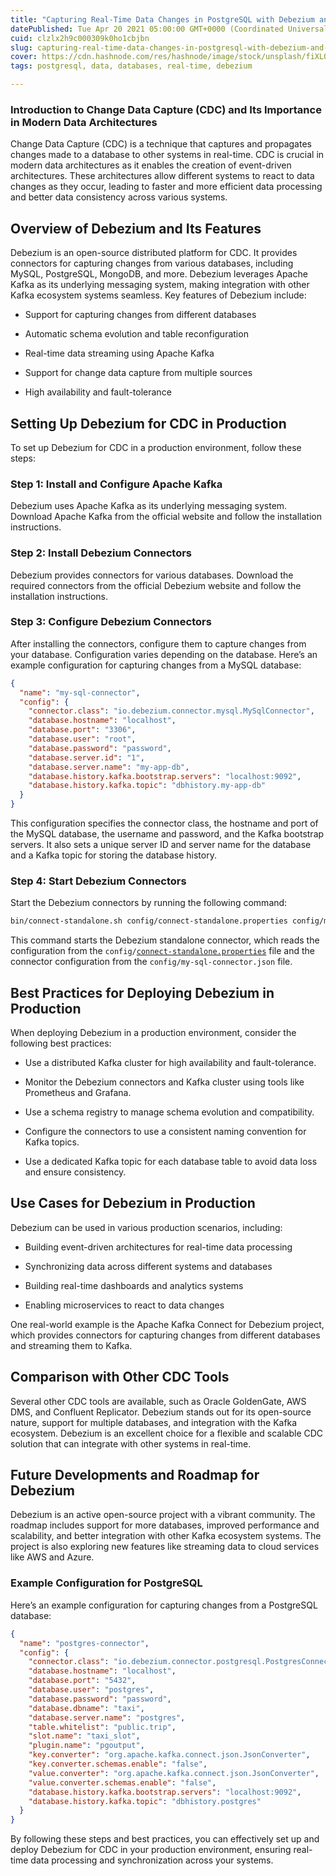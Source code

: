 ```yaml
---
title: "Capturing Real-Time Data Changes in PostgreSQL with Debezium and Kafka: An End-to-End Use Case with the New York Taxi Dataset"
datePublished: Tue Apr 20 2021 05:00:00 GMT+0000 (Coordinated Universal Time)
cuid: clzlx2h9c000309k0ho1cbjbn
slug: capturing-real-time-data-changes-in-postgresql-with-debezium-and-kafka-an-end-to-end-use-case-with-the-new-york-taxi-dataset
cover: https://cdn.hashnode.com/res/hashnode/image/stock/unsplash/fiXLQXAhCfk/upload/e72830d6b6dd15d4092939f45455305a.jpeg
tags: postgresql, data, databases, real-time, debezium

---
```


### Introduction to Change Data Capture (CDC) and Its Importance in Modern Data Architectures

Change Data Capture (CDC) is a technique that captures and propagates changes made to a database to other systems in real-time. CDC is crucial in modern data architectures as it enables the creation of event-driven architectures. These architectures allow different systems to react to data changes as they occur, leading to faster and more efficient data processing and better data consistency across various systems.

## Overview of Debezium and Its Features

Debezium is an open-source distributed platform for CDC. It provides connectors for capturing changes from various databases, including MySQL, PostgreSQL, MongoDB, and more. Debezium leverages Apache Kafka as its underlying messaging system, making integration with other Kafka ecosystem systems seamless. Key features of Debezium include:

* Support for capturing changes from different databases
    
* Automatic schema evolution and table reconfiguration
    
* Real-time data streaming using Apache Kafka
    
* Support for change data capture from multiple sources
    
* High availability and fault-tolerance
    

## Setting Up Debezium for CDC in Production

To set up Debezium for CDC in a production environment, follow these steps:

### Step 1: Install and Configure Apache Kafka

Debezium uses Apache Kafka as its underlying messaging system. Download Apache Kafka from the official website and follow the installation instructions.

### Step 2: Install Debezium Connectors

Debezium provides connectors for various databases. Download the required connectors from the official Debezium website and follow the installation instructions.

### Step 3: Configure Debezium Connectors

After installing the connectors, configure them to capture changes from your database. Configuration varies depending on the database. Here’s an example configuration for capturing changes from a MySQL database:

```json
{
  "name": "my-sql-connector",
  "config": {
    "connector.class": "io.debezium.connector.mysql.MySqlConnector",
    "database.hostname": "localhost",
    "database.port": "3306",
    "database.user": "root",
    "database.password": "password",
    "database.server.id": "1",
    "database.server.name": "my-app-db",
    "database.history.kafka.bootstrap.servers": "localhost:9092",
    "database.history.kafka.topic": "dbhistory.my-app-db"
  }
}
```

This configuration specifies the connector class, the hostname and port of the MySQL database, the username and password, and the Kafka bootstrap servers. It also sets a unique server ID and server name for the database and a Kafka topic for storing the database history.

### Step 4: Start Debezium Connectors

Start the Debezium connectors by running the following command:

```sh
bin/connect-standalone.sh config/connect-standalone.properties config/my-sql-connector.json
```

This command starts the Debezium standalone connector, which reads the configuration from the `config/`[`connect-standalone.properties`](http://connect-standalone.properties) file and the connector configuration from the `config/my-sql-connector.json` file.

## Best Practices for Deploying Debezium in Production

When deploying Debezium in a production environment, consider the following best practices:

* Use a distributed Kafka cluster for high availability and fault-tolerance.
    
* Monitor the Debezium connectors and Kafka cluster using tools like Prometheus and Grafana.
    
* Use a schema registry to manage schema evolution and compatibility.
    
* Configure the connectors to use a consistent naming convention for Kafka topics.
    
* Use a dedicated Kafka topic for each database table to avoid data loss and ensure consistency.
    

## Use Cases for Debezium in Production

Debezium can be used in various production scenarios, including:

* Building event-driven architectures for real-time data processing
    
* Synchronizing data across different systems and databases
    
* Building real-time dashboards and analytics systems
    
* Enabling microservices to react to data changes
    

One real-world example is the Apache Kafka Connect for Debezium project, which provides connectors for capturing changes from different databases and streaming them to Kafka.

## Comparison with Other CDC Tools

Several other CDC tools are available, such as Oracle GoldenGate, AWS DMS, and Confluent Replicator. Debezium stands out for its open-source nature, support for multiple databases, and integration with the Kafka ecosystem. Debezium is an excellent choice for a flexible and scalable CDC solution that can integrate with other systems in real-time.

## Future Developments and Roadmap for Debezium

Debezium is an active open-source project with a vibrant community. The roadmap includes support for more databases, improved performance and scalability, and better integration with other Kafka ecosystem systems. The project is also exploring new features like streaming data to cloud services like AWS and Azure.

### Example Configuration for PostgreSQL

Here’s an example configuration for capturing changes from a PostgreSQL database:

```json
{
  "name": "postgres-connector",
  "config": {
    "connector.class": "io.debezium.connector.postgresql.PostgresConnector",
    "database.hostname": "localhost",
    "database.port": "5432",
    "database.user": "postgres",
    "database.password": "password",
    "database.dbname": "taxi",
    "database.server.name": "postgres",
    "table.whitelist": "public.trip",
    "slot.name": "taxi_slot",
    "plugin.name": "pgoutput",
    "key.converter": "org.apache.kafka.connect.json.JsonConverter",
    "key.converter.schemas.enable": "false",
    "value.converter": "org.apache.kafka.connect.json.JsonConverter",
    "value.converter.schemas.enable": "false",
    "database.history.kafka.bootstrap.servers": "localhost:9092",
    "database.history.kafka.topic": "dbhistory.postgres"
  }
}
```

By following these steps and best practices, you can effectively set up and deploy Debezium for CDC in your production environment, ensuring real-time data processing and synchronization across your systems.